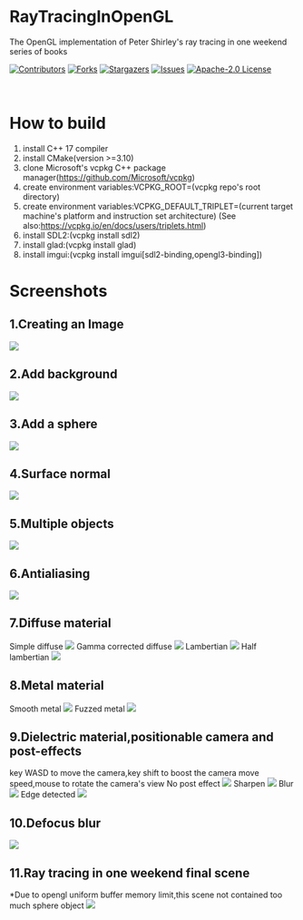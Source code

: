 # RayTracingInOpenGL
The OpenGL implementation of Peter Shirley's ray tracing in one weekend series of books


<!-- PROJECT SHIELDS -->

[![Contributors][contributors-shield]][contributors-url]
[![Forks][forks-shield]][forks-url]
[![Stargazers][stars-shield]][stars-url]
[![Issues][issues-shield]][issues-url]
[![Apache-2.0 License][license-shield]][license-url]

<!-- PROJECT LOGO -->
<br />

# How to build
1. install C++ 17 compiler
2. install CMake(version >=3.10)
3. clone Microsoft's vcpkg C++ package manager(https://github.com/Microsoft/vcpkg)
4. create environment variables:VCPKG_ROOT=(vcpkg repo's root directory)
5. create environment variables:VCPKG_DEFAULT_TRIPLET=(current target machine's platform and instruction set architecture)   (See also:https://vcpkg.io/en/docs/users/triplets.html)
6. install SDL2:(vcpkg install sdl2)
7. install glad:(vcpkg install glad)
8. install imgui:(vcpkg install imgui[sdl2-binding,opengl3-binding])

# Screenshots
## 1.Creating an Image
![](/imgs/Snipaste_2022-03-28_03-51-57.png)
## 2.Add background
![](/imgs/Snipaste_2022-03-28_18-28-18.png)
## 3.Add a sphere
![](/imgs/Snipaste_2022-03-28_18-28-23.png)
## 4.Surface normal
![](/imgs/Snipaste_2022-03-28_22-18-33.png)
## 5.Multiple objects
![](/imgs/Snipaste_2022-04-07_03-55-52.png)
## 6.Antialiasing
![](/imgs/Snipaste_2022-04-07_04-07-29.png)

## 7.Diffuse material
Simple diffuse
![](/imgs/Snipaste_2022-04-07_20-57-03.png)
Gamma corrected diffuse
![](/imgs/Snipaste_2022-04-07_20-57-09.png)
Lambertian
![](/imgs/Snipaste_2022-04-07_20-57-23.png)
Half lambertian
![](/imgs/Snipaste_2022-04-07_20-57-29.png)

## 8.Metal material
Smooth metal
![](/imgs/Snipaste_2022-04-07_23-40-55.png)
Fuzzed metal
![](/imgs/Snipaste_2022-04-07_23-41-11.png)

## 9.Dielectric material,positionable camera and post-effects
key WASD to move the camera,key shift to boost the camera move speed,mouse to rotate the camera's view
No post effect
![](/imgs/Snipaste_2022-03-28_03-53-03.png)
Sharpen
![](/imgs/Snipaste_2022-03-28_03-53-15.png)
Blur
![](/imgs/Snipaste_2022-03-28_03-53-22.png)
Edge detected
![](/imgs/Snipaste_2022-03-28_03-53-28.png)

## 10.Defocus blur
![](/imgs/Snipaste_2022-04-08_01-11-44.png)

## 11.Ray tracing in one weekend final scene
*Due to opengl uniform buffer memory limit,this scene not contained too much sphere object 
![](/imgs/Snipaste_2022-04-08_01-46-35.png)

<!-- links -->
[contributors-shield]: https://img.shields.io/github/contributors/Sqazine/RayTracingInOpenGL.svg?style=flat-square
[contributors-url]: https://github.com/Sqazine/RayTracingInOpenGL/graphs/contributors
[forks-shield]: https://img.shields.io/github/forks/Sqazine/RayTracingInOpenGL.svg?style=flat-square
[forks-url]: https://github.com/Sqazine/RayTracingInOpenGL/network/members
[stars-shield]: https://img.shields.io/github/stars/Sqazine/RayTracingInOpenGL.svg?style=flat-square
[stars-url]: https://github.com/Sqazine/RayTracingInOpenGL/stargazers
[issues-shield]: https://img.shields.io/github/issues/Sqazine/RayTracingInOpenGL.svg?style=flat-square
[issues-url]: https://img.shields.io/github/issues/Sqazine/RayTracingInOpenGL.svg
[license-shield]: https://img.shields.io/github/license/Sqazine/RayTracingInOpenGL.svg?style=flat-square
[license-url]: https://github.com/Sqazine/RayTracingInOpenGL/blob/master/LICENSE